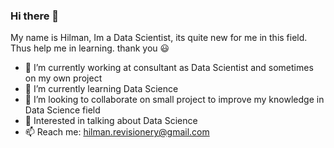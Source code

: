 ### Hi there 👋
My name is Hilman, Im a Data Scientist, its quite new for me in this field. Thus help me in learning. thank you 😃 
<!-- **hilmandei/hilmandei** is a ✨ _special_ ✨ repository because its `README.md` (this file) appears on your GitHub profile. -->
- 🔭 I’m currently working at consultant as Data Scientist and sometimes on my own project 
- 🌱 I’m currently learning Data Science
- 👯 I’m looking to collaborate on small project to improve my knowledge in Data Science field
- 💬 Interested in talking about Data Science
- 📫 Reach me: hilman.revisionery@gmail.com


